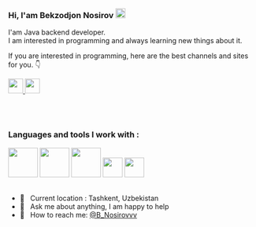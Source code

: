 ### Hi, I'am Bekzodjon Nosirov  <img src="https://media1.giphy.com/media/w1OBpBd7kJqHrJnJ13/giphy.gif?cid=ecf05e479czjyje5guetm5dqj4fxk8hoz5dfpxi4jvi4cm08&ep=v1_stickers_search&rid=giphy.gif&ct=s" width=20px>

I'am Java backend developer. <br />
I am interested in programming and always learning new things about it.

If you are interested in programming, here are the best channels and sites for you. 👇<br />
 
<a href="https://www.youtube.com/@codeuz8122/featured">
<img src="https://img.freepik.com/free-icon/youtube_318-566773.jpg" width=30px>
</a>
<a href="https://www.dasturlash.uz/lesson">
<img src="https://www.freepnglogos.com/uploads/logo-website-png/logo-website-website-icon-with-png-and-vector-format-for-unlimited-22.png" width=30px>
</a>


<br /><br />
### Languages and tools I work with :

<code><img src="https://banner2.cleanpng.com/20180621/jow/kisspng-plain-old-java-object-programming-language-compute-5b2b6405b39ad9.4848800015295703097357.jpg" width=60px></code>
<code><img src="https://w7.pngwing.com/pngs/713/936/png-transparent-spring-framework-representational-state-transfer-java-api-for-restful-web-services-microservices-others-text-trademark-logo.png" width=60px></code>
<code><img src="https://image.pngaaa.com/546/2459546-middle.png" width=60px></code>
<code><img src="https://github.githubassets.com/images/modules/logos_page/GitHub-Mark.png" width=40px></code>
<code><img src="https://w7.pngwing.com/pngs/173/36/png-transparent-postgresql-logo-computer-software-database-open-source-s-text-head-snout.png" width=40px></code>
<br /><br />
- 📍 &nbsp; Current location : Tashkent, Uzbekistan
- 📝 &nbsp; Ask me about anything, I am happy to help
- 📩 &nbsp; How to reach me: [@B_Nosirovvv](https://t.me/B_Nosirovvv/)
